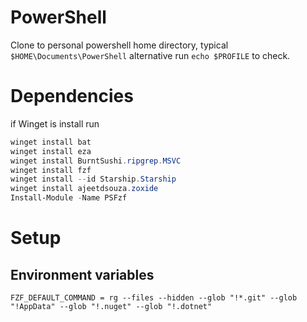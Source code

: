 # PowerShell

Clone to personal powershell home directory, typical `$HOME\Documents\PowerShell` alternative run ```echo $PROFILE``` to check.

# Dependencies

if Winget is install run

```PowerShell
winget install bat
winget install eza
winget install BurntSushi.ripgrep.MSVC
winget install fzf
winget install --id Starship.Starship
winget install ajeetdsouza.zoxide
Install-Module -Name PSFzf
```

# Setup

## Environment variables

```
FZF_DEFAULT_COMMAND = rg --files --hidden --glob "!*.git" --glob "!AppData" --glob "!.nuget" --glob "!.dotnet"  
```
